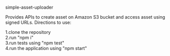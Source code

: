 simple-asset-uploader

Provides APIs to create asset on Amazon S3 bucket and access asset using signed URLs.
Directions to use:

1.clone the repository  
2.run "npm i"  
3.run tests using "npm test"  
4.run the application using "npm start"  
